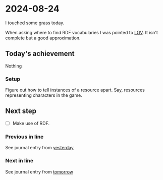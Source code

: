 <!--
SPDX-FileCopyrightText: 2024 André Jaenisch

SPDX-License-Identifier: AGPL-3.0-or-later
-->

# 2024-08-24

I touched some grass today.

When asking where to find RDF vocabularies I was pointed to [LOV][lov].
It isn't complete but a good approximation.

## Today's achievement

Nothing

### Setup

Figure out how to tell instances of a resource apart. Say, resources
representing characters in the game.

## Next step

- [ ] Make use of RDF.

### Previous in line

See journal entry from [yesterday][yesterday]

### Next in line

See journal entry from [tomorrow][tomorrow]

[lov]: https://lov.linkeddata.es/dataset/lov/
[tomorrow]: ./2024-08-25.md
[yesterday]: ./2024-08-23.md
